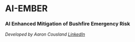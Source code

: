 # AI-EMBER 
### AI Enhanced Mitigation of Bushfire Emergency Risk

_Developed by Aaron Cousland [LinkedIn](https://www.linkedin.com/in/aaron-cousland/)_